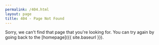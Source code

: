 ```yaml
---
permalink: /404.html
layout: page
title: 404 - Page Not Found
---
```

Sorry, we can't find that page that you're looking for. You can try again by going back to the [homepage]({{ site.baseurl }}).